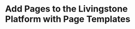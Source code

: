 # Add Pages to the Livingstone Platform with Page Templates

<!-- <div class="ahead">
<h4>Exercise Goals</h4>
	<ul>
		<li>Create a Landing Page Template</li>
	    <li>Use the Template to Create a Landing Page for some of Livingstone's Hotels</li>
	</ul>
</div>

## Set Up a Global Landing Page Template

1. **Open** the _Menu_.
* **Click** the _Site Selector_ in the _Site Administration_ panel.
	- The _Site Selector_ allows you to choose which site you want to access in your Liferay platform. Once selected, you will be able to access and edit the site with the _Site Administration_ panel.
* **Click** the _My Sites_ tab.
* **Choose** the _Global_ site.
* **Go to** _`Site Builder → Pages`_ in the _Site Administration_ panel.
	* You'll see the default global Page Templates here already: Search, Wiki, and Blog.
* **Click** the _Add_ button in the top right corner.  
* **Type** `Hotel Landing Page` as the _Name_.  
* **Type** `A landing page for the various hotel and resort locations.` as the _Description_.  
* **Click** the _Save_ button.

<img src="../images/exercise-images/new-page-template.png" style="max-width:100%;">

## Configure the Page Template

1. **Click** on the new _Hotel Landing Page_ template.  
	* This will take you to the new template page.
* **Click** the _Configure Page_ icon at the top right (the gear left of the _Add_ button).  
* **Choose** _1-2-1 Columns (50/50)_ from the grid of options.
* **Click** the _Look and Feel_ tab.
* **Choose** _Define a specific look and feel for this page_.
* **Click** the _Change Current Theme_ button.
* **Choose** the _Livingstone Fjord Theme_.
* **Click** _Save_.

## Add Language and Content Widgets to the Template

1. **Click** the _Add_ button in the top right corner of the page.  
* **Open** the _`Widgets → Highlighted`_ section.
* **Drop** a _Web Content Display_ at the top of the page.
* **Add** a _Web Content Display_ from the _`Widgets → Highlighted`_ section in the left column below the first one.
* **Add** an _Asset Publisher_ from the _`Widgets → Highlighted`_ section and place it in the right column beside the last Web Content Display. 
* **Drop** a _Language Selector_ from the _`Widgets → Tools`_ section and place it at the bottom of the page in the single column below the Web Content Display and Asset Publisher.
* **Click** the _Back_ (<) button.
	- If your browser opened a new tab when you clicked on the _Hotel Landing Page_ template, close the tab to get back to the _Pages_ section of the _Global_ site.

<img src="../images/exercise-images/landing-page-complete.png" style="max-width:100%;">

## Create Another Widget Page Template

1. **Click** the _Add_ button in the top right corner.  
* **Type** `Asset Publisher Page` as the _Name_.  
* **Type** `A widget page for displaying a specific type of content.` as the _Description_.  
* **Click** the _Save_ button.

<img src="../images/exercise-images/asset-publisher-template.png" style="max-width:100%;">

## Configure the New Page Template

1. **Click** on the new _Asset Publisher Page_ template.  
	* This will take you to the new template page.
* **Click** the _Configure Page_ icon at the top right (the gear left of the _Add_ button). 
	* Make sure you're in the _General_ tab.
* **Choose** _1 Column_ from the grid of options.
* **Click** _Save_.

## Add the Asset Publisher Widget to the Template

1. **Click** the _Add_ button in the top right corner of the page.  
* **Open** the _`Widgets → Highlighted`_ section.
* **Add** an _Asset Publisher_.
	- If your browser opened a new tab when you clicked on the _Asset Publisher Page_ template, close the tab to get back to the _Pages_ section of the _Global_ site.

## Create a Page with the Asset Publisher Page Template

1. **Open** the _Menu_.
* **Click** on the _Site Selector_ in the _Site Administration_ panel.
* **Choose** the _Livingstone Hotels & Resorts_ site.
* **Go to** _`Site Builder → Pages`_ in the _Site Administration_ panel.
* **Click** the _Add_ button next to _Public Pages_.
* **Go to** the _Global Templates_ tab.
	- You should see the three default page templates plus the two we added above.
* **Choose** the _Asset Publisher Page_.
* **Type** `Livingstone Gallery` for the _Name_.
* **Click** _Add_.
	- When the configuration page loads, note that the _Inherit Changes_ slider is set to _YES_. We want to keep this for now so that any changes we make to this page template in the future change this page, too.
* **Click** the _Save_ button.
* **Click** _Go to Site_ in the _Site Administration_ panel.
* **Click** _Livingstone Gallery_ in the navigation menu.

<img src="../images/exercise-images/exercise-2-finished.png" style="max-width:100%;">

---

## Bonus Exercises:

1. Add another _Widget Page_ template called _Hotel Room Comparisons_. Use two Asset Publishers and a Web Content Display. Choose whichever page layout looks best to you.
2. Add more pages to the default _Livingstone Hotels & Resorts_ site. Use any existing Page Templates to create the new pages. View the new pages in the default Navigation Menu. -->
